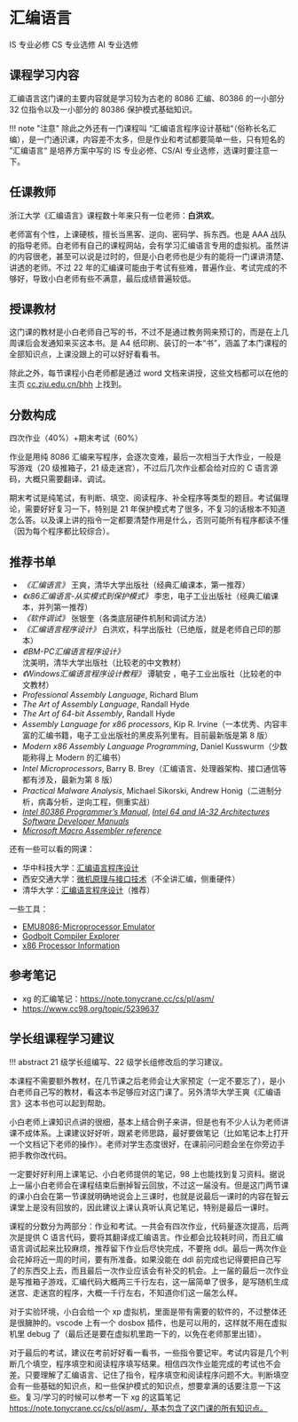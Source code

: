 # 汇编语言
<div class="badges">
<span class="badge is-badge">IS 专业必修</span>
<span class="badge cs-badge">CS 专业选修</span>
<span class="badge ai-badge">AI 专业选修</span>
</div>

## 课程学习内容
汇编语言这门课的主要内容就是学习较为古老的 8086 汇编、80386 的一小部分 32 位指令以及一小部分的 80386 保护模式基础知识。

!!! note "注意"
    除此之外还有一门课程叫 “汇编语言程序设计基础“（俗称长名汇编），是一门通识课，内容差不太多，但是作业和考试都要简单一些，只有短名的 ”汇编语言“ 是培养方案中写的 IS 专业必修、CS/AI 专业选修，选课时要注意一下。

## 任课教师
浙江大学《汇编语言》课程数十年来只有一位老师：**白洪欢**。

老师富有个性，上课硬核，擅长当黑客、逆向、密码学、拆东西。也是 AAA 战队的指导老师。白老师有自己的课程网站，会有学习汇编语言专用的虚拟机。虽然讲的内容很老，甚至可以说是过时的，但是小白老师也是少有的能将一门课讲清楚、讲透的老师。不过 22 年的汇编课可能由于考试有些难，普遍作业、考试完成的不够好，导致小白老师有些不满意，最后成绩普遍较低。

## 授课教材
这门课的教材是小白老师自己写的书，不过不是通过教务网来预订的，而是在上几周课后会发通知来买这本书。是 A4 纸印刷、装订的一本“书”，涵盖了本门课程的全部知识点，上课没跟上的可以好好看看书。

除此之外，每节课程小白老师都是通过 word 文档来讲授，这些文档都可以在他的主页 [cc.zju.edu.cn/bhh](http://cc.zju.edu.cn/bhh) 上找到。

## 分数构成
四次作业（40%）+期末考试（60%）

作业是用纯 8086 汇编来写程序，会逐次变难，最后一次相当于大作业，一般是写游戏（20 级推箱子，21 级走迷宫），不过后几次作业都会给对应的 C 语言源码，大概只需要翻译、调试。

期末考试是纯笔试，有判断、填空、阅读程序、补全程序等类型的题目。考试偏理论，需要好好复习一下，特别是 21 年保护模式考了很多，不复习的话根本不知道怎么答。以及课上讲的指令一定都要清楚作用是什么，否则可能所有程序都读不懂（因为每个程序都比较综合）。

## 推荐书单
- *《汇编语言》* 王爽，清华大学出版社（经典汇编课本，第一推荐）
- *《x86汇编语言-从实模式到保护模式》* 李忠，电子工业出版社（经典汇编课本，并列第一推荐）
- *《软件调试》* 张银奎（各类底层硬件机制和调试方法）
- *《汇编语言程序设计》* 白洪欢，科学出版社（已绝版，就是老师自己印的那本）
- *《IBM-PC汇编语言程序设计》* 沈美明，清华大学出版社（比较老的中文教材）
- *《Windows汇编语言程序设计教程》* 谭毓安 ，电子工业出版社（比较老的中文教材）
- *Professional Assembly Language*, Richard Blum
- *The Art of Assembly Language*, Randall Hyde
- *The Art of 64-bit Assembly*, Randall Hyde
- *Assembly Language for x86 processors*, Kip R. Irvine（一本优秀、内容丰富的汇编书籍，电子工业出版社的黑皮系列里有。目前最新版是第 8 版）
- *Modern x86 Assembly Language Programming*, Daniel Kusswurm（少数能称得上 Modern 的汇编书）
- *Intel Microprocessors*, Barry B. Brey（汇编语言、处理器架构、接口通信等都有涉及，最新为第 8 版）
- *Practical Malware Analysis*, Michael Sikorski,  Andrew Honig（二进制分析，病毒分析，逆向工程，侧重实战）
- [*Intel 80386 Programmer’s Manual*](https://pdos.csail.mit.edu/6.828/2018/readings/i386/toc.htm), *[Intel 64 and IA-32 Architectures Software Developer Manuals](https://www.intel.com/content/www/us/en/developer/articles/technical/intel-sdm.html)* 
- *[Microsoft Macro Assembler reference](https://learn.microsoft.com/en-us/cpp/assembler/masm/microsoft-macro-assembler-reference?view=msvc-170)*

还有一些可以看的网课：

+ 华中科技大学：[汇编语言程序设计](https://www.bilibili.com/video/BV1Nt411V7fa)
+ 西安交通大学：[微机原理与接口技术](https://www.icourse163.org/course/xjtu-1001647001)（不全讲汇编，侧重硬件）
+ 清华大学：[汇编语言程序设计](https://www.xuetangx.com/course/THU08091000320/14767518)（推荐）

一些工具：

- [EMU8086-Microprocessor Emulator](https://emu8086-microprocessor-emulator.softonic.com/)
- [Godbolt Compiler Explorer](https://www.godbolt.org)
- [x86 Processor Information](https://www.sandpile.org)

## 参考笔记
- xg 的汇编笔记：https://note.tonycrane.cc/cs/pl/asm/
- https://www.cc98.org/topic/5239637

## 学长组课程学习建议

!!! abstract
    21 级学长组编写、22 级学长组修改后的学习建议。

本课程不需要额外教材，在几节课之后老师会让大家预定（一定不要忘了），是小白老师自己写的教材，看这本书足够应对这门课了。另外清华大学王爽《汇编语言》这本书也可以起到帮助。

小白老师上课知识点讲的很细，基本上结合例子来讲，但是也有不少人认为老师讲课不成体系。上课建议好好听，跟紧老师思路，最好要做笔记（比如笔记本上打开一个文档记下老师的操作）。老师对学生态度很好，在课前问问题会坐在你旁边手把手教你改代码。

一定要好好利用上课笔记、小白老师提供的笔记，98 上也能找到复习资料。据说上一届小白老师会在课程结束后删掉智云回放，不过这一届没有。但是这门两节课的课小白会在第一节课就明确地说会上三课时，也就是说最后一课时的内容在智云课堂上是没有回放的，因此建议上课认真听认真记笔记，特别是最后一课时。

课程的分数分为两部分：作业和考试。一共会有四次作业，代码量逐次提高，后两次是提供 C 语言代码，要将其翻译成汇编语言。作业都会比较耗时间，而且汇编语言调试起来比较麻烦，推荐留下作业后尽快完成，不要拖 ddl。最后一两次作业会花掉将近一周的时间，要有所准备。如果没能在 ddl 前完成也记得要把自己写了的东西交上去，而且最后一次作业应该会有补交的机会。上一届的最后一次作业是写推箱子游戏，汇编代码大概两三千行左右，这一届简单了很多，是写随机生成迷宫、走迷宫的程序，大概一千行左右，不知道你们这一届怎么样。

对于实验环境，小白会给一个 xp 虚拟机，里面是带有需要的软件的，不过整体还是很臃肿的。vscode 上有一个 dosbox 插件，也是可以用的，这样就不用在虚拟机里 debug 了（最后还是要在虚拟机里跑一下的，以免在老师那里出错）。

对于最后的考试，建议在考前好好看一看书，一些指令要记牢。考试内容是几个判断几个填空，程序填空和阅读程序填写结果。相信四次作业能完成的考试也不会差。只要理解了汇编语言、记住了指令，程序填空和阅读程序问题不大。判断填空会有一些基础的知识点，和一些保护模式的知识点，想要拿满的话要注意一下这些。复习/学习的时候可以参考一下 xg 的这篇笔记 https://note.tonycrane.cc/cs/pl/asm/，基本包含了这门课的所有知识点。
